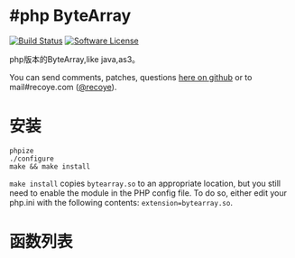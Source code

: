 #php ByteArray
===
[![Build Status](https://secure.travis-ci.org/recoye/php-bytearray.svg?branch=master)](http://travis-ci.org/recoye/php-bytearray)
[![Software License](https://img.shields.io/badge/license-MIT-brightgreen.svg?style=flat)](http://recoye.mit-license.org/)

php版本的ByteArray,like java,as3。

You can send comments, patches, questions [here on github](https://github.com/recoye/php-bytearray/issues) or to mail#recoye.com ([@recoye](http://weibo.com/trco)).

# 安装

~~~
phpize
./configure
make && make install
~~~

`make install` copies `bytearray.so` to an appropriate location, but you still need to enable the module in the PHP config file. To do so, either edit your php.ini with the following contents: `extension=bytearray.so`.

# 函数列表


